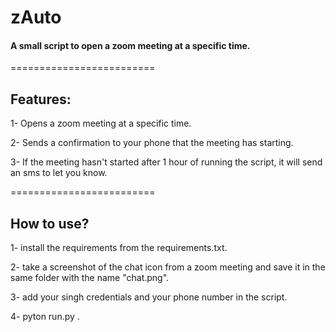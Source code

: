 # zAuto

#### A small script to open a zoom meeting at a specific time.
=========================

## Features:
1- Opens a zoom meeting at a specific time.

2- Sends a confirmation to your phone that the meeting has starting.

3- If the meeting hasn't started after 1 hour of running the script, it will send an sms to let you know.


=========================

## How to use?

1- install the requirements from the requirements.txt.

2- take a screenshot of the chat icon from a zoom meeting and save it in the same folder with the name "chat.png".

3- add your singh credentials and your phone number in the script.

4- pyton run.py .
